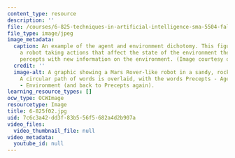 ```yaml
---
content_type: resource
description: ''
file: /courses/6-825-techniques-in-artificial-intelligence-sma-5504-fall-2002/7c6c3a42dd3f83b556f5682a4d2b907a_6-825f02.jpg
file_type: image/jpeg
image_metadata:
  caption: An example of the agent and environment dichotomy. This figure illustrates
    a robot taking actions that affect the state of the environment then receiving
    percepts with new information on the environment. (Image courtesy of Beryl Simon.)
  credit: ''
  image-alt: A graphic showing a Mars Rover-like robot in a sandy, rocky environment.
    A circular path of words is overlaid, with the words Precepts - Agent - Actions
    - Environment (and back to Precepts again).
learning_resource_types: []
ocw_type: OCWImage
resourcetype: Image
title: 6-825f02.jpg
uid: 7c6c3a42-dd3f-83b5-56f5-682a4d2b907a
video_files:
  video_thumbnail_file: null
video_metadata:
  youtube_id: null
---
```

